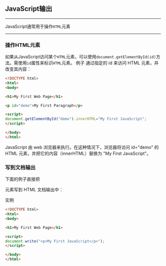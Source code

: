## JavaScript输出

---

JavaScript通常用于操作`HTML`元素

---

### 操作HTML元素

如果从JavaScript访问某个`HTML`元素，可以使用`document.getElementById(id)`方法。需使用`id`属性来标识`HTML`元素。
例子
通过指定的 id 来访问 HTML 元素，并改变其内容：
```html
<!DOCTYPE html>
<html>
<body>

<h1>My First Web Page</h1>

<p id="demo">My First Paragraph</p>

<script>
document.getElementById("demo").innerHTML="My First JavaScript";
</script>

</body>
</html>

```
JavaScript 由 web 浏览器来执行。在这种情况下，浏览器将访问 id="demo" 的 HTML 元素，并把它的内容（innerHTML）替换为 "My First JavaScript"。

### 写到文档输出
下面的例子直接把 <p> 元素写到 HTML 文档输出中：

实例
```html
<!DOCTYPE html>
<html>
<body>

<h1>My First Web Page</h1>

<script>
document.write("<p>My First JavaScript</p>");
</script>

</body>
</html>
```
